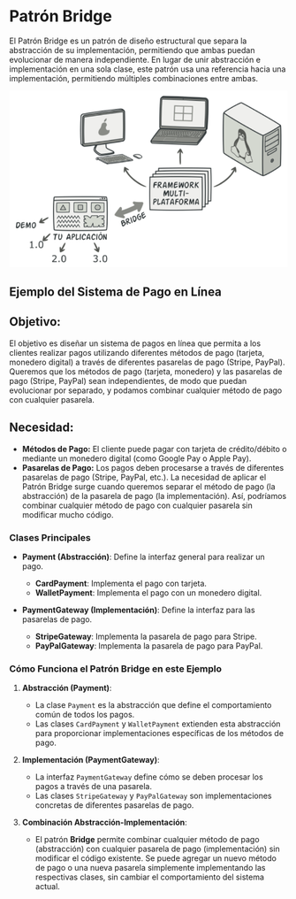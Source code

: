 #  Patrón Bridge 
El Patrón Bridge es un patrón de diseño estructural que separa la abstracción de su implementación, permitiendo que ambas puedan evolucionar de manera independiente. En lugar de unir abstracción e implementación en una sola clase, este patrón usa una referencia hacia una implementación, permitiendo múltiples combinaciones entre ambas.

<p align="center">
  <img src="images/IMG.png" alt="reto" width="800"/>
</p>

## Ejemplo del Sistema de Pago en Línea

## Objetivo:
El objetivo es diseñar un sistema de pagos en línea que permita a los clientes realizar pagos utilizando diferentes métodos de pago (tarjeta, monedero digital) a través de diferentes pasarelas de pago (Stripe, PayPal). Queremos que los métodos de pago (tarjeta, monedero) y las pasarelas de pago (Stripe, PayPal) sean independientes, de modo que puedan evolucionar por separado, y podamos combinar cualquier método de pago con cualquier pasarela.

## Necesidad:
- **Métodos de Pago:** El cliente puede pagar con tarjeta de crédito/débito o mediante un monedero digital (como Google Pay o Apple Pay).
- **Pasarelas de Pago:** Los pagos deben procesarse a través de diferentes pasarelas de pago (Stripe, PayPal, etc.).
La necesidad de aplicar el Patrón Bridge surge cuando queremos separar el método de pago (la abstracción) de la pasarela de pago (la implementación). Así, podríamos combinar cualquier método de pago con cualquier pasarela sin modificar mucho código.

### Clases Principales

- **Payment (Abstracción)**: Define la interfaz general para realizar un pago.
    - **CardPayment**: Implementa el pago con tarjeta.
    - **WalletPayment**: Implementa el pago con un monedero digital.

- **PaymentGateway (Implementación)**: Define la interfaz para las pasarelas de pago.
    - **StripeGateway**: Implementa la pasarela de pago para Stripe.
    - **PayPalGateway**: Implementa la pasarela de pago para PayPal.

### Cómo Funciona el Patrón Bridge en este Ejemplo

1. **Abstracción (Payment)**:
    - La clase `Payment` es la abstracción que define el comportamiento común de todos los pagos.
    - Las clases `CardPayment` y `WalletPayment` extienden esta abstracción para proporcionar implementaciones específicas de los métodos de pago.

2. **Implementación (PaymentGateway)**:
    - La interfaz `PaymentGateway` define cómo se deben procesar los pagos a través de una pasarela.
    - Las clases `StripeGateway` y `PayPalGateway` son implementaciones concretas de diferentes pasarelas de pago.

3. **Combinación Abstracción-Implementación**:
    - El patrón **Bridge** permite combinar cualquier método de pago (abstracción) con cualquier pasarela de pago (implementación) sin modificar el código existente. Se puede agregar un nuevo método de pago o una nueva pasarela simplemente implementando las respectivas clases, sin cambiar el comportamiento del sistema actual.
